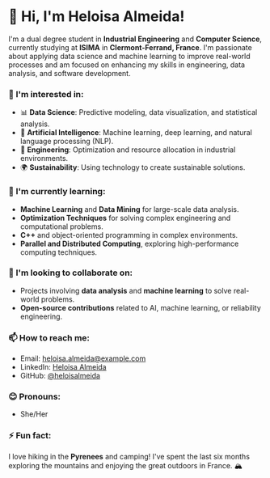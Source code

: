 # 👋 Hi, I'm Heloisa Almeida!

I'm a dual degree student in **Industrial Engineering** and **Computer Science**, currently studying at **ISIMA** in **Clermont-Ferrand, France**. I'm passionate about applying data science and machine learning to improve real-world processes and am focused on enhancing my skills in engineering, data analysis, and software development.

### 👀 I'm interested in:
- 📊 **Data Science**: Predictive modeling, data visualization, and statistical analysis.
- 🤖 **Artificial Intelligence**: Machine learning, deep learning, and natural language processing (NLP).
- 🔧 **Engineering**: Optimization and resource allocation in industrial environments.
- 🌍 **Sustainability**: Using technology to create sustainable solutions.

### 🌱 I'm currently learning:
- **Machine Learning** and **Data Mining** for large-scale data analysis.
- **Optimization Techniques** for solving complex engineering and computational problems.
- **C++** and object-oriented programming in complex environments.
- **Parallel and Distributed Computing**, exploring high-performance computing techniques.

### 💞️ I'm looking to collaborate on:
- Projects involving **data analysis** and **machine learning** to solve real-world problems.
- **Open-source contributions** related to AI, machine learning, or reliability engineering.

### 📫 How to reach me:
- Email: heloisa.almeida@example.com
- LinkedIn: [Heloisa Almeida](https://www.linkedin.com/in/heloisaalmeida)
- GitHub: [@heloisalmeida](https://github.com/heloisalmeida)

### 😊 Pronouns:
- She/Her

### ⚡ Fun fact:
I love hiking in the **Pyrenees** and camping! I've spent the last six months exploring the mountains and enjoying the great outdoors in France. 🏔️
